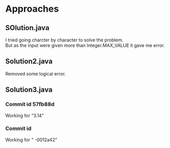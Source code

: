 # Approaches

## SOlution.java

I tried going charcter by character to solve the problem.  
But as the input were given more than Integer.MAX_VALUE it gave me error.

## Solution2.java 

Removed some logical error.  

## Solution3.java

### Commit id 57fb88d

Working for "3.14"

### Commit id

Working for "  -0012a42"
